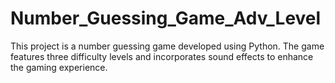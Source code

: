 # Number_Guessing_Game_Adv_Level
This project is a number guessing game developed using Python. The game features three difficulty levels and incorporates sound effects to enhance the gaming experience. 
